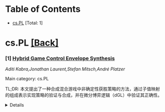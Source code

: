 <div id=toc></div>

# Table of Contents

- [cs.PL](#cs.PL) [Total: 1]


<div id='cs.PL'></div>

# cs.PL [[Back]](#toc)

### [1] [Hybrid Game Control Envelope Synthesis](https://arxiv.org/abs/2508.05997)
*Aditi Kabra,Jonathan Laurent,Stefan Mitsch,André Platzer*

Main category: cs.PL

TL;DR: 本文提出了一种合成混合游戏中非确定性获胜策略的方法，通过子值映射的组成表示实现策略的验证与合成，并在微分博弈逻辑（dGL）中验证其正确性。


<details>
  <summary>Details</summary>
Motivation: 嵌入式系统（如汽车和火车）的控制问题可以建模为双人混合游戏，需要尽可能宽松的安全控制解决方案。

Method: 引入子值映射作为策略的组成表示，通过微分博弈逻辑（dGL）验证其正确性，并证明最大子值映射的存在性。

Result: 提出了一系列非确定性策略合成算法，并通过实验验证了方法的有效性。

Conclusion: 子值映射和dGL的结合为混合游戏中的控制问题提供了高效且可验证的解决方案。

Abstract: Control problems for embedded systems like cars and trains can be modeled by
two-player hybrid games. Control envelopes, which are families of safe control
solutions, correspond to nondeterministic winning policies of hybrid games,
where each deterministic specialization of the policy is a control solution.
This paper synthesizes nondeterministic winning policies for hybrid games that
are as permissive as possible. It introduces subvalue maps, a compositional
representation of such policies that enables verification and synthesis along
the structure of the game. An inductive logical characterization in
differential game logic (dGL) checks whether a subvalue map induces a sound
control envelope which always induces a winning play. A policy is said to win
if it always achieves the desirable outcome when the player follows it, no
matter what actions the opponent plays. The maximal subvalue map, which allows
the most action options while still winning, is shown to exist and satisfy a
logical characterization. A family of algorithms for nondeterministic policy
synthesis can be obtained from the inductive subvalue map soundness
characterization. An implementation of these findings is evaluated on examples
that use the expressivity of dGL to model a range of diverse control
challenges.

</details>
